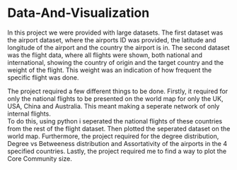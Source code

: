 # Data-And-Visualization

In this project we were provided with large datasets. 
The first dataset was the airport dataset, where the airports ID was provided, the latitude and longitude of the airport and the country the airport is in. 
The second dataset was the flight data, where all flights were shown, both national and international, showing the country of origin and the target country and the weight of the flight. This weight was an indication of how frequent the specific flight was done. 

The project required a few different things to be done. Firstly, it required for only the national flights to be presented on the world map for only the UK, USA, China and Australia. This meant making a seperate network of only internal flights.  
To do this, using python i seperated the national flights of these countries from the rest of the flight dataset. Then plotted the seperated dataset on the world map.
Furthermore, the project required for the degree distribution, Degree vs Betweeness distribution and Assortativity of the airports in the 4 specified countries. 
Lastly, the project required me to find a way to plot the Core Community size. 
